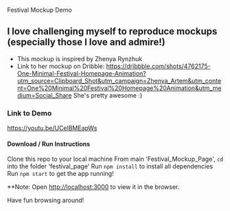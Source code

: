 Festival Mockup Demo

## I love challenging myself to reproduce mockups (especially those I love and admire!)
  - This mockup is inspired by Zhenya Rynzhuk
  - Link to her mockup on Dribble: https://dribbble.com/shots/4762175-One-Minimal-Festival-Homepage-Animation?utm_source=Clipboard_Shot&utm_campaign=Zhenya_Artem&utm_content=One%20Minimal%20Festival%20Homepage%20Animation&utm_medium=Social_Share
  She's pretty awesome :) 

### Link to Demo

https://youtu.be/UCelBMEapWs

#### Download / Run Instructions

Clone this repo to your local machine
From main 'Festival_Mockup_Page', `cd` into the folder 'festival_page'
Run `npm install` to install all dependencies 
Run `npm start` to get the app running!


**Note:
Open [http://localhost:3000](http://localhost:3000) to view it in the browser.

Have fun browsing around! 

